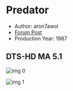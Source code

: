 # Predator

* Author: aron7awol
* [Forum Post](https://www.avsforum.com/threads/bass-eq-for-filtered-movies.2995212/post-56613242)
* Production Year: 1987

## DTS-HD MA 5.1

![img 0](https://i.imgur.com/4eL91ig.jpg)

![img 1](https://i.imgur.com/kDIWE0a.jpg)

